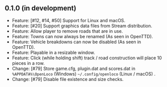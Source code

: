 0.1.0 (in development)
------------------------------------------------------------------------
- Feature: [#12, #14, #50] Support for Linux and macOS.
- Feature: [#20] Support graphics data files from Stream distribution.
- Feature: Allow player to remove roads that are in use.
- Feature: Towns can now always be renamed (As seen in OpenTTD).
- Feature: Vehicle breakdowns can now be disabled (As seen in OpenTTD).
- Feature: Playable in a resizable window.
- Feature: Click (while holding shift) track / road construction will place 10 pieces in a row.
- Change: [#79] Store game.cfg, plugin.dat and scores.dat in `%APPDATA%\OpenLoco` (Windows) `~/.config/openloco` (Linux / macOS) .
- Change: [#79] Disable file existence and size checks.
